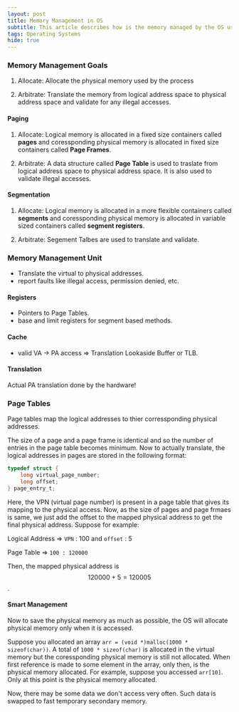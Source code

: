 ```yaml
---
layout: post
title: Memory Management in OS
subtitle: This article describes how is the memory managed by the OS using paging and segmentation
tags: Operating Systems
hide: true
---
```


### Memory Management Goals

1. Allocate: Allocate the physical memory used by the process

2. Arbitrate: Translate the memory from logical address space to physical address space and validate for any illegal accesses.

#### Paging

1. Allocate: Logical memory is allocated in a fixed size containers called **pages** and coressponding physical memory is allocated in fixed size containers called **Page Frames**.

2. Arbitrate: A data structure called **Page Table** is used to traslate from logical address space to physical address space. It is also used to validate illegal accesses.

#### Segmentation

1. Allocate: Logical memory is allocated in a more flexible containers called **segments** and coressponding physical memory is allocated in variable sized containers called **segment registers**.

2. Arbitrate: Segement Talbes are used to translate and validate.

### Memory Management Unit

- Translate the virtual to physical addresses.
- report faults like illegal access, permission denied, etc.

#### Registers

- Pointers to Page Tables.
- base and limit registers for segment based methods.

#### Cache

- valid VA -> PA access => Translation Lookaside Buffer or TLB.

#### Translation

Actual PA translation done by the hardware!

### Page Tables

Page tables map the logical addresses to thier corressponding physical addresses.

The size of a page and a page frame is identical and so the number of entries in the page table becomes minimum. Now to actually translate, the logical addresses in pages are stored in the following format:

```c
typedef struct {
    long virtual_page_number;
    long offset;
} page_entry_t;
```

Here, the VPN (virtual page number) is present in a page table that gives its mapping to the physical access. Now, as the size of pages and page frmaes is same, we just add the offset to the mapped physical address to get the final physical address. Suppose for example:

Logical Address => ``VPN`` : 100 and ``offset`` : 5

Page Table => ``100 : 120000``

Then, the mapped physical address is $$120000 + 5 = 120005$$.

#### Smart Management

Now to save the physical memory as much as possible, the OS will allocate physical memory only when it is accessed.

Suppose you allocated an array `arr = (void *)malloc(1000 * sizeof(char))`. A total of `1000 * sizeof(char)` is allocated in the virtual memory but the coressponding physical memory is still not allocated. When first reference is made to some element in the array, only then, is the physical memory allocated. For example, suppose you accessed `arr[10]`. Only at this point is the physical memory allocated.

Now, there may be some data we don't access very often. Such data is swapped to fast temporary secondary memory.
